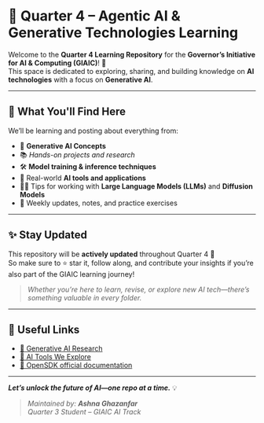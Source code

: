 # 🧠 Quarter 4 – Agentic AI & Generative Technologies Learning

Welcome to the **Quarter 4 Learning Repository** for the **Governor’s Initiative for AI & Computing (GIAIC)**! 🚀  
This space is dedicated to exploring, sharing, and building knowledge on **AI technologies** with a focus on **Generative AI**.

---

## 📘 What You'll Find Here

We’ll be learning and posting about everything from:

- 🤖 **Generative AI Concepts**
- 📚 _Hands-on projects and research_
- 🛠️ **Model training & inference techniques**
- 🧪 Real-world **AI tools and applications**
- 🧑‍💻 Tips for working with **Large Language Models (LLMs)** and **Diffusion Models**
- 💬 Weekly updates, notes, and practice exercises

---

## ✨ Stay Updated

This repository will be **actively updated** throughout Quarter 4 📆  
So make sure to ⭐️ star it, follow along, and contribute your insights if you’re also part of the GIAIC learning journey!

> _Whether you’re here to learn, revise, or explore new AI tech—there’s something valuable in every folder._

---

## 🔗 Useful Links

- [🧠 Generative AI Research](https://openai.com/research)
- [🧰 AI Tools We Explore](https://huggingface.co)
- [🧰 OpenSDK official documentation](https://openai.github.io/openai-agents-python/)

---

_**Let’s unlock the future of AI—one repo at a time.**_ 💡

> _Maintained by: **Ashna Ghazanfar**_  
> _Quarter 3 Student – GIAIC AI Track_
